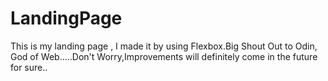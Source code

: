 # LandingPage
This is my landing page , I made it by using Flexbox.Big Shout Out to Odin, God of Web.....Don't Worry,Improvements will definitely come in the future for sure..